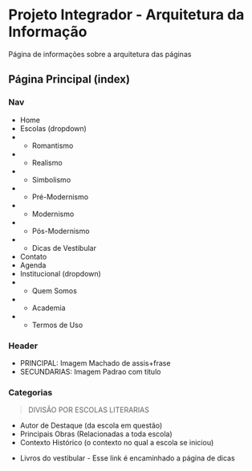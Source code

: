 # Projeto Integrador - Arquitetura da Informação
Página de informações sobre a arquitetura das páginas

## Página Principal (index)
### Nav
- Home
- Escolas (dropdown)
- - Romantismo
- - Realismo
- - Simbolismo
- - Pré-Modernismo
- - Modernismo
- - Pós-Modernismo
- - Dicas de Vestibular
- Contato
- Agenda
- Institucional (dropdown)
- - Quem Somos
- - Academia
- - Termos de Uso
### Header 
* PRINCIPAL: Imagem Machado de assis+frase
* SECUNDARIAS: Imagem Padrao com titulo
### Categorias
> DIVISÃO POR ESCOLAS LITERARIAS
- Autor de Destaque (da escola em questão)
- Principais Obras (Relacionadas a toda escola)
- Contexto Histórico (o contexto no qual a escola se iniciou)
* Livros do vestibular - Esse link é encaminhado a página de dicas
